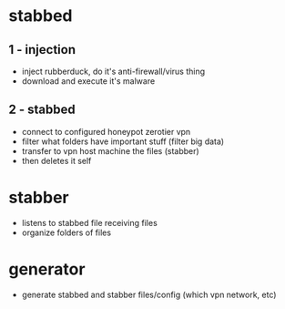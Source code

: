 # stabbed
## 1 - injection
 - inject rubberduck, do it's anti-firewall/virus thing
 - download and execute it's malware

 ## 2 - stabbed
 - connect to configured honeypot zerotier vpn
 - filter what folders have important stuff (filter big data)
 - transfer to vpn host machine the files (stabber)
 - then deletes it self

# stabber
 - listens to stabbed file receiving files
 - organize folders of files

# generator
 - generate stabbed and stabber files/config (which vpn network, etc)
